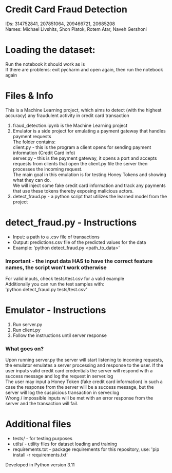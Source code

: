 # Credit Card Fraud Detection 
IDs: 314752841, 207851064, 209466721, 20685208 <br />
Names: Michael Livshits, Shon Platok, Rotem Atar, Naveh Gershoni

# Loading the dataset:
Run the notebook it should work as is <br />
If there are problems: exit pycharm and open again, then run the notebook again

# Files & Info
This is a Machine Learning project, which aims to detect (with the highest accuracy) any
fraudulent activity in credit card transaction

1. fraud_detection.ipynb is the Machine Learning project 
2. Emulator is a side project for emulating a payment gateway that handles payment requests <br /> The folder contains: <br /> client.py - this is the program a client opens for sending payment information (Credit Card info) <br /> server.py - this is the payment gateway, it opens a port and accepts requests from clients that open the client.py file the server then processes the incoming request. <br />
The main goal in this emulation is for testing Honey Tokens and showing what they can do. <br />
We will inject some fake credit card information and track any payments that use these tokens thereby exposing malicious actors.  
3. detect_fraud.py - a python script that utilizes the learned model from the project

# detect_fraud.py - Instructions
- Input: a path to a .csv file of transactions
- Output: predictions.csv file of the predicted values for the data
- Example: 'python detect_fraud.py <path_to_data>'

### Important - the input data HAS to have the correct feature names, the script won't work otherwise
For valid inputs, check tests/test.csv for a valid example <br />
Additionally you can run the test samples with: <br /> 'python detect_fraud.py tests/test.csv' <br />

# Emulator - Instructions
1. Run server.py 
2. Run client.py
3. Follow the instructions until server response

### What goes on?
Upon running server.py the server will start listening to incoming requests, the emulator emulates a server processing and response to the user.
If the user inputs valid credit card credentials the server will respond with a success message and log the request in server.log <br />
The user may input a Honey Token (fake credit card information) in such a case the response from the server will be a success message, but the server will log the suspicious transaction in server.log <br />
Wrong / impossible inputs will be met with an error response from the server and the transaction will fail.

# Additional files
- tests/ - for testing purposes 
- utils/ - utility files for dataset loading and training
- requirements.txt - package requirements for this repository, use: 'pip install -r requirements.txt'

Developed in Python version 3.11
